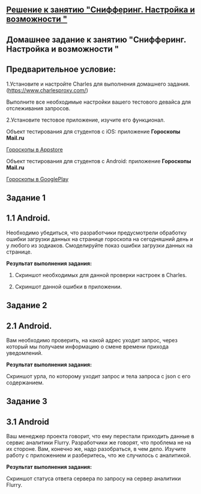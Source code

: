 ## [Решение к занятию "Снифферинг. Настройка и возможности "]()

## Домашнее задание к занятию "Снифферинг. Настройка и возможности "

## Предварительное условие:

1.Установите и настройте Charles для выполнения домашнего задания.
(https://www.charlesproxy.com/) 

Выполните все необходимые настройки вашего тестового девайса для отслеживания запросов.

2.Установите тестовое приложение, изучите его функционал.

Объект тестирования для студентов с iOS: приложение **Гороскопы Mail.ru**

[Гороскопы в Appstore](https://apps.apple.com/ru/app/%D1%82%D0%BE%D1%87%D0%BD%D1%8B%D0%B9-%D0%B3%D0%BE%D1%80%D0%BE%D1%81%D0%BA%D0%BE%D0%BF-%D0%BD%D0%B0-%D0%BA%D0%B0%D0%B6%D0%B4%D1%8B%D0%B9-%D0%B4%D0%B5%D0%BD%D1%8C/id840135049)

Объект тестирования для студентов с Android: приложение **Гороскопы Mail.ru**

[Гороскопы в GooglePlay](https://play.google.com/store/apps/details?id=ru.mail.horo.android)


## Задание 1 

## 1.1 Android.
Необходимо убедиться, что разработчики предусмотрели обработку ошибки загрузки данных на странице гороскопа на сегодняшний день и у любого из зодиаков.
Смоделируйте показ ошибки загрузки данных на странице.

**Результат выполнения задания:**

1. Скриншот необходимых для данной проверки настроек в Charles.

2. Скриншот данной ошибки в приложении.

## Задание 2


## 2.1 Android.

Вам необходимо проверить, на какой адрес уходит запрос, через который мы получаем информацию о смене времени прихода уведомлений.

**Результат выполнения задания:**

Скриншот урла, по которому уходит запрос и тела запроса c json с его содержанием.

## Задание 3

## З.1 Android

Ваш менеджер проекта говорит, что ему перестали приходить данные в сервис аналитики Flurry. Разработчики же говорят, что проблема не на их стороне. Вам, конечно же, надо разобраться, в чем дело. Изучите работу с приложением и разберитесь, что же случилось с аналитикой. 
 
**Результат выполнения задания:**

Скриншот статуса ответа сервера по запросу на сервер аналитики Flurry.
